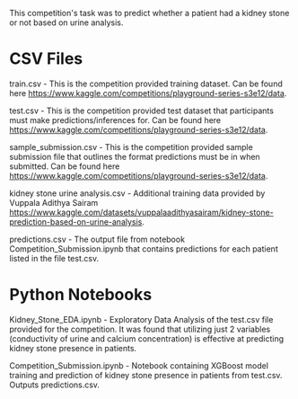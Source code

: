 This competition's task was to predict whether a patient had a kidney stone or not based on urine analysis.

# CSV Files
train.csv - This is the competition provided training dataset.  Can be found here https://www.kaggle.com/competitions/playground-series-s3e12/data.

test.csv - This is the competition provided test dataset that participants must make predictions/inferences for.  Can be found here https://www.kaggle.com/competitions/playground-series-s3e12/data.

sample_submission.csv - This is the competition provided sample submission file that outlines the format predictions must be in when submitted.  Can be found here https://www.kaggle.com/competitions/playground-series-s3e12/data.

kidney stone urine analysis.csv - Additional training data provided by Vuppala Adithya Sairam https://www.kaggle.com/datasets/vuppalaadithyasairam/kidney-stone-prediction-based-on-urine-analysis.

predictions.csv - The output file from notebook Competition_Submission.ipynb that contains predictions for each patient listed in the file test.csv.


# Python Notebooks

Kidney_Stone_EDA.ipynb - Exploratory Data Analysis of the test.csv file provided for the competition.  It was found that utilizing just 2 variables (conductivity of urine and calcium concentration) is effective at predicting kidney stone presence in patients.

Competition_Submission.ipynb - Notebook containing XGBoost model training and prediction of kidney stone presence in patients from test.csv.  Outputs predictions.csv.
